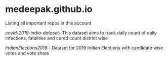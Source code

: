 # medeepak.github.io

Listing all important repos in this account

*covid-2019-india-dataset*- This dataset aims to track daily count of daily infections, fatalities and cured count district wise

*IndianElections2019* - Dataset for 2019 Indian Elections with candidate wise votes and vote share

